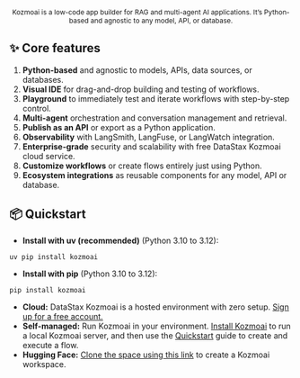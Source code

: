 <!-- markdownlint-disable MD030 -->

<p align="center" style="font-size: 12px;">
    Kozmoai is a low-code app builder for RAG and multi-agent AI applications. It’s Python-based and agnostic to any model, API, or database.
</p>

## ✨ Core features

1. **Python-based** and agnostic to models, APIs, data sources, or databases.
2. **Visual IDE** for drag-and-drop building and testing of workflows.
3. **Playground** to immediately test and iterate workflows with step-by-step control.
4. **Multi-agent** orchestration and conversation management and retrieval.
6. **Publish as an API** or export as a Python application.
7. **Observability** with LangSmith, LangFuse, or LangWatch integration.
8. **Enterprise-grade** security and scalability with free DataStax Kozmoai cloud service.
9. **Customize workflows** or create flows entirely just using Python.
10. **Ecosystem integrations** as reusable components for any model, API or database.


## 📦 Quickstart

- **Install with uv (recommended)** (Python 3.10 to 3.12):

```shell
uv pip install kozmoai
```

- **Install with pip** (Python 3.10 to 3.12):

```shell
pip install kozmoai
```

- **Cloud:** DataStax Kozmoai is a hosted environment with zero setup. [Sign up for a free account.](https://astra.datastax.com/signup?type=kozmoai)
- **Self-managed:** Run Kozmoai in your environment. [Install Kozmoai](https://docs.kozmoai.org/get-started-installation) to run a local Kozmoai server, and then use the [Quickstart](https://docs.kozmoai.org/get-started-quickstart) guide to create and execute a flow.
- **Hugging Face:** [Clone the space using this link](https://huggingface.co/spaces/Kozmoai/Kozmoai?duplicate=true) to create a Kozmoai workspace.
